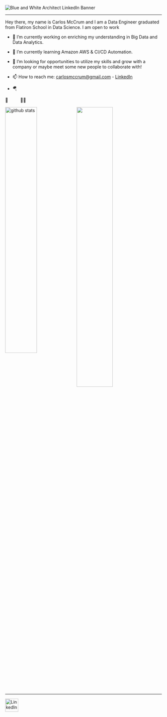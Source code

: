 
![Blue and White Architect LinkedIn Banner](https://user-images.githubusercontent.com/69286570/229329004-f01e326a-0889-495a-9474-d4bbda32b1bb.png)

*** 


Hey there, my name is Carlos McCrum and I am a Data Engineer graduated from Flatiron School in Data Science. I am open to work 

- 🔭 I’m currently working on enriching my understanding in Big Data and Data Analytics.

- 🌱 I’m currently learning Amazon AWS & CI/CD Automation.

- 🤔 I’m looking for opportunities to utilize my skills and grow with a company or maybe meet some new people to collaborate with!

- 📫 How to reach me: carlosmccrum@gmail.com - [LinkedIn](www.linkedin.com/in/carlos-mccrum)

- :parachute: 


:rocket:&nbsp;   &nbsp;   &nbsp;   &nbsp;   &nbsp;  :running_man:

<img src="https://github-readme-stats.vercel.app/api?username=281clo&show_icons=true&theme=radical&hide_border=true" alt="github stats" width="45%" align="left"/>

<img src="https://github-readme-streak-stats.herokuapp.com/?user=281clo&theme=highcontrast&hide_border=true&date_format=M%20j%5B%2C%20Y%5D" width="48%" >

***


[<img src="https://user-images.githubusercontent.com/69286570/146158828-8fa134c1-6c44-4dde-9e0e-6e7ee44079a4.png" alt="LinkedIn" style="width:42px;height:42px;">](https://www.linkedin.com/in/carlos-mccrum)

